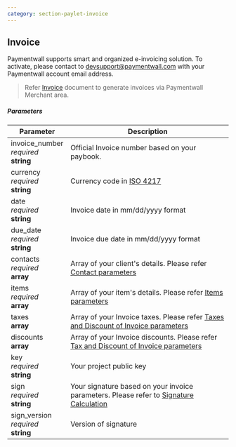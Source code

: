```yaml
---
category: section-paylet-invoice
---
```

## Invoice

Paymentwall supports smart and organized e-invoicing solution. To activate, 
please contact to [devsupport@paymentwall.com](mailto:devsupport@paymentwall.com) with your Paymentwall account email address.

> Refer [Invoice](/payments/invoicing-home) document to generate invoices via Paymentwall Merchant area.

##### Parameters

| Parameter | Description |
|---|---|
|invoice_number<br> *required*<br> **string**| Official Invoice number based on your paybook. |
|currency<br> *required*<br> **string**| Currency code in [ISO 4217](https://en.wikipedia.org/wiki/ISO_4217#Active_codes) |
|date<br> *required*<br> **string**| Invoice date in mm/dd/yyyy format |
|due_date<br> *required*<br> **string**| Invoice due date in mm/dd/yyyy format |
|contacts<br> *required*<br> **array**| Array of your client's details. Please refer [Contact parameters](#contacts) |
|items<br> *required*<br> **array**| Array of your item's details. Please refer [Items parameters](#items) |
|taxes<br> **array**| Array of your Invoice taxes. Please refer [Taxes and Discount of Invoice parameters](#invoice-taxdiscount) |
|discounts<br> **array**| Array of your Invoice discounts. Please refer [Tax and Discount of Invoice parameters](#invoice-taxdiscount) |
|key<br> *required*<br> **string**| Your project public key |
|sign<br> *required*<br> **string**| Your signature based on your invoice parameters. Please refer to [Signature Calculation](/signature-calculation) |
|sign_version<br> *required*<br> **string**| Version of signature |

